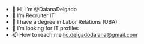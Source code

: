- 👋 Hi, I’m @DaianaDelgado
- 👀 I’m Recruiter IT
- 🌱 I have a degree in Labor Relations (UBA)
- 💞️ I’m looking for IT profiles
- 📫 How to reach me lic.delgadodaiana@gmail.com

<!---
DaianaDelgado/DaianaDelgado is a ✨ special ✨ repository because its `README.md` (this file) appears on your GitHub profile.
You can click the Preview link to take a look at your changes.
--->
